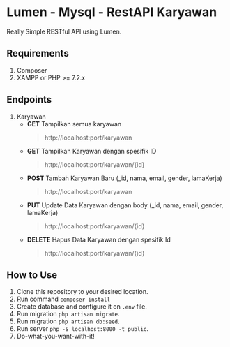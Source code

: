 # Lumen - Mysql - RestAPI Karyawan
Really Simple RESTful API using Lumen.

## Requirements
1. Composer
2. XAMPP or PHP >= 7.2.x

## Endpoints
1. Karyawan
   - **GET** Tampilkan semua karyawan
     > http://localhost:port/karyawan
   - **GET** Tampilkan Karyawan dengan spesifik ID
     > http://localhost:port/karyawan/{id}
   - **POST** Tambah Karyawan Baru (_id, nama, email, gender, lamaKerja)
     > http://localhost:port/karyawan
   - **PUT** Update Data Karyawan dengan body (_id, nama, email, gender, lamaKerja)
     > http://localhost:port/karyawan/{id}
   - **DELETE** Hapus Data Karyawan dengan spesifik Id
     > http://localhost:port/karyawan/{id}
     
## How to Use
1. Clone this repository to your desired location.
2. Run command `composer install`
3. Create database and configure it on `.env` file.
4. Run migration `php artisan migrate`.
5. Run migration `php artisan db:seed`.
6. Run server `php -S localhost:8000 -t public`.
7. Do-what-you-want-with-it! 
